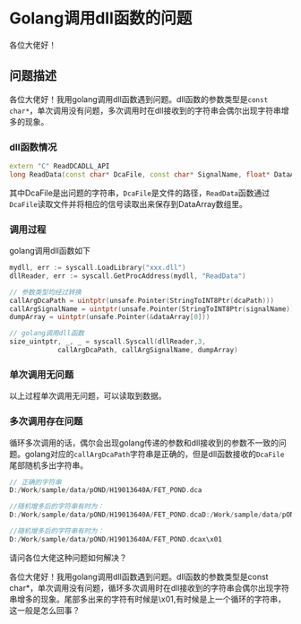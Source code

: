 # Golang调用dll函数的问题

各位大佬好！

## 问题描述

各位大佬好！我用golang调用dll函数遇到问题。dll函数的参数类型是`const char*`，单次调用没有问题，多次调用时在dll接收到的字符串会偶尔出现字符串增多的现象。

### dll函数情况

```c++
extern "C" ReadDCADLL_API 
long ReadData(const char* DcaFile, const char* SignalName, float* DataArray);
```

其中DcaFile是出问题的字符串，`DcaFile`是文件的路径，`ReadData`函数通过`DcaFile`读取文件并将相应的信号读取出来保存到DataArray数组里。

### 调用过程

golang调用dll函数如下

```go
mydll, err := syscall.LoadLibrary("xxx.dll")
dllReader, err := syscall.GetProcAddress(mydll, "ReadData")

// 参数类型均经过转换
callArgDcaPath = uintptr(unsafe.Pointer(StringToINT8Ptr(dcaPath)))
callArgSignalName = uintptr(unsafe.Pointer(StringToINT8Ptr(signalName)))
dumpArray = uintptr(unsafe.Pointer(&dataArray[0]))

// golang调用dll函数
size_uintptr, _, _ = syscall.Syscall(dllReader,3,
            callArgDcaPath, callArgSignalName, dumpArray)
```

### 单次调用无问题

以上过程单次调用无问题，可以读取到数据。

### 多次调用存在问题

循环多次调用的话，偶尔会出现golang传递的参数和dll接收到的参数不一致的问题。golang对应的`callArgDcaPath`字符串是正确的，但是dll函数接收的`DcaFile`尾部随机多出字符串。

```go
// 正确的字符串
D:/Work/sample/data/pOND/H19013640A/FET_POND.dca

//随机增多后的字符串有时为：
D:/Work/sample/data/pOND/H19013640A/FET_POND.dcaD:/Work/sample/data/pOND/H19013638L/F2_POND.dca'

//随机增多后的字符串有时为：
D:/Work/sample/data/pOND/H19013640A/FET_POND.dcax\x01
```

请问各位大佬这种问题如何解决？



各位大佬好！我用golang调用dll函数遇到问题。dll函数的参数类型是const char*，单次调用没有问题，循环多次调用时在dll接收到的字符串会偶尔出现字符串增多的现象。尾部多出来的字符有时候是\x01,有时候是上一个循环的字符串，这一般是怎么回事？